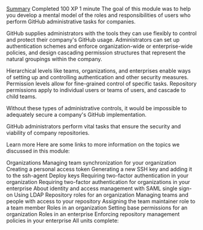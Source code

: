 [Summary](https://learn.microsoft.com/en-us/training/modules/github-introduction-administration/6-summary)
Completed
100 XP
1 minute
The goal of this module was to help you develop a mental model of the roles and responsibilities of users who perform GitHub administrative tasks for companies.

GitHub supplies administrators with the tools they can use flexibly to control and protect their company's GitHub usage. Administrators can set up authentication schemes and enforce organization-wide or enterprise-wide policies, and design cascading permission structures that represent the natural groupings within the company.

Hierarchical levels like teams, organizations, and enterprises enable ways of setting up and controlling authentication and other security measures. Permission levels allow for fine-grained control of specific tasks. Repository permissions apply to individual users or teams of users, and cascade to child teams.

Without these types of administrative controls, it would be impossible to adequately secure a company's GitHub implementation.

GitHub administrators perform vital tasks that ensure the security and viability of company repositories.

Learn more
Here are some links to more information on the topics we discussed in this module:

Organizations
Managing team synchronization for your organization
Creating a personal access token
Generating a new SSH key and adding it to the ssh-agent
Deploy keys
Requiring two-factor authentication in your organization
Requiring two-factor authentication for organizations in your enterprise
About identity and access management with SAML single sign-on
Using LDAP
Repository roles for an organization
Managing teams and people with access to your repository
Assigning the team maintainer role to a team member
Roles in an organization
Setting base permissions for an organization
Roles in an enterprise
Enforcing repository management policies in your enterprise
All units complete:
